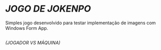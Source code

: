 # _JOGO DE JOKENPO_
Simples jogo desenvolvido para testar implementação de imagens com Windows Form App. 
##
_(JOGADOR VS MÁQUINA)_
